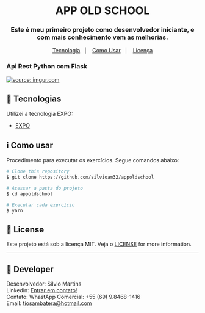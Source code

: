 <h1 align="center">
    APP OLD SCHOOL
</h1>

<h3 align="center">
  Este é meu primeiro projeto como desenvolvedor iniciante, e com mais conhecimento vem as melhorias.
</h3>

<p align="center">
  <a href="#rocket-tecnologias">Tecnologia</a>&nbsp;&nbsp;&nbsp;|&nbsp;&nbsp;&nbsp;
  <a href="#information_source-como-usar">Como Usar</a>&nbsp;&nbsp;&nbsp;|&nbsp;&nbsp;&nbsp;
  <a href="#memo-license">Licença</a>
</p>

<h3 align="left">
  Api Rest Python com Flask
</h3>
<a href="https://imgur.com/YWBL0Ae"><img src="https://i.imgur.com/YWBL0Ae.png" title="source: imgur.com" /></a>

## :rocket: Tecnologias

Utilizei a tecnologia EXPO:

-  [EXPO](https://docs.expo.io/)

## :information_source: Como usar

Procedimento para executar os exercícios. Segue comandos abaixo:

```bash
# Clone this repository
$ git clone https://github.com/silvioam32/appoldschool

# Acessar a pasta do projeto
$ cd appoldschool

# Executar cada exercício
$ yarn
```

## :memo: License
Este projeto está sob a licença MIT. Veja o [LICENSE](https://github.com/silvioam32/appoldschool/blob/master/LICENSE) for more information.

---

## :rocket: Developer

Desenvolvedor: Silvio Martins<br>
Linkedin: [Entrar em contato!](https://www.linkedin.com/in/silvio-martins-511956230/)<br>
Contato: WhastApp Comercial: +55 (69) 9.8468-1416 <br>
Email: tiosambatera@hotmail.com <br>
